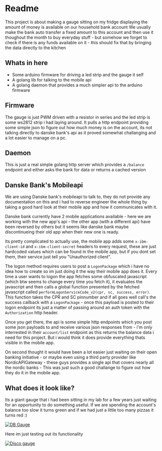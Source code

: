 # Readme

This project is about making a gauge sitting on my fridge displaying the amount of money is available on our household bank account
We usually make the bank auto transfer a fixed amount to this account and then use it thoughout the month to buy everyday stuff - but somehow we forget to check if there is any funds available on it - this should fix that by bringing the data directly to the kitchen

## Whats in here

* Some arduino firmware for driving a led strip and the gauge it self
* A golang lib for talking to the mobile api
* A golang daemon that provides a much simpler api to the arduino firmware

## Firmware

The gauge is just PWM driven with a resistor in series and the led strip is some ws2812 strip i had laying around.
It pulls a http endpoint providing some simple json to figure out how much money is on the account, its not talking directly to danske bank's api as it proved somewhat challanging and a lot easier to manage on a pc. 

## Daemon

This is just a real simple golang http server which provides a `/balance` endpoint and either asks the bank for data or returns a cached version

## Danske Bank's Mobileapi

We are using Danske bank's mobileapi to talk to, they do not provide any documentation on this and i had to reverse engineer the whole thing by taking a good hard look at their mobile app and how it communicates with it.

Danske bank currently have 2 mobile applications available - here we are working with the new app's api - the other app (with a different api) have been reversed by others but it seems like danske bank maybe discontinueing their old app when their new one is ready.

Its pretty complicated to actually use, the mobile app adds some `x-ibm-client-id` and `x-ibm-client-secret` headers to every request, these are just hardcoded values which can be found in the mobile app, but if you dont set them, their service just tell you "Unauthorized client".

The logon method requires users to post a `LogonPackage` which i have no idea how to create so im just doing it the way their mobile app does it. Every time a user wants to logon the app fetches some obfuscated javascript (which btw seems to change every time you fetch it), it evaluates the javascript and then calls a global function presented by the fetched javascript called `performLogonServiceCode_v2(cpr, sc, success, error)`. This function takes the CPR and SC pinnumber and if all goes well call's the success callback with a `LogonPackage` - once this payload is posted to their logon endpoint its just a matter of passing around an auth token with the `Authorization` http header.

Once you get there, the api is some simple http endpoints which you post some json payloads to and receive various json responses from - i'm only interrested in their `account/list` endpoint as this returns the balance data i need for this project. But i would think it does provide everything thats visible in the mobile app.

On second thought it would have been a lot easier just waiting on their open banking initiative - or maybe even using a third party provider like NordicAPIGateway - these guys provides a single api that covers nearly all the nordic banks - This was just such a good challange to figure out how they do it in the mobile app.

## What does it look like?

Its a giant gauge that i had been sitting in my lab for a few years just waiting for an opportunity to do something useful. If we are spending the account's balance too slow it turns green and if we had just a little too many pizzas it turns red :) 

[![DB Gauge](https://img.youtube.com/vi/A176qIdmtdE/0.jpg)](https://www.youtube.com/watch?v=A176qIdmtdE)

Here im just testing out its functionality

[![Disco gauge](https://img.youtube.com/vi/2FOa_tpI1xw/0.jpg)](https://www.youtube.com/watch?v=2FOa_tpI1xw)
